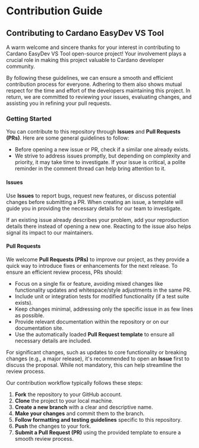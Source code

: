 # Contribution Guide

## Contributing to Cardano EasyDev VS Tool

A warm welcome and sincere thanks for your interest in contributing to Cardano EasyDev VS Tool open-source project! Your involvement plays a crucial role in making this project valuable to Cardano developer community.

By following these guidelines, we can ensure a smooth and efficient contribution process for everyone. Adhering to them also shows mutual respect for the time and effort of the developers maintaining this project. In return, we are committed to reviewing your issues, evaluating changes, and assisting you in refining your pull requests.

### Getting Started

You can contribute to this repository through **Issues** and **Pull Requests (PRs)**. Here are some general guidelines to follow:

* Before opening a new issue or PR, check if a similar one already exists.
* We strive to address issues promptly, but depending on complexity and priority, it may take time to investigate. If your issue is critical, a polite reminder in the comment thread can help bring attention to it.

#### Issues

Use **Issues** to report bugs, request new features, or discuss potential changes before submitting a PR. When creating an issue, a template will guide you in providing the necessary details for our team to investigate.

If an existing issue already describes your problem, add your reproduction details there instead of opening a new one. Reacting to the issue also helps signal its impact to our maintainers.

#### Pull Requests

We welcome **Pull Requests (PRs)** to improve our project, as they provide a quick way to introduce fixes or enhancements for the next release. To ensure an efficient review process, PRs should:

* Focus on a single fix or feature, avoiding mixed changes like functionality updates and whitespace/style adjustments in the same PR.
* Include unit or integration tests for modified functionality (if a test suite exists).
* Keep changes minimal, addressing only the specific issue in as few lines as possible.
* Provide relevant documentation within the repository or on our documentation site.
* Use the automatically loaded **Pull Request template** to ensure all necessary details are included.

For significant changes, such as updates to core functionality or breaking changes (e.g., a major release), it's recommended to open an **Issue** first to discuss the proposal. While not mandatory, this can help streamline the review process.

Our contribution workflow typically follows these steps:

1. **Fork** the repository to your GitHub account.
2. **Clone** the project to your local machine.
3. **Create a new branch** with a clear and descriptive name.
4. **Make your changes** and commit them to the branch.
5. **Follow formatting and testing guidelines** specific to this repository.
6. **Push** the changes to your fork.
7. **Submit a Pull Request (PR)** using the provided template to ensure a smooth review process.
